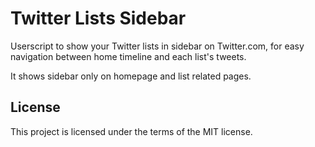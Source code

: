 # Twitter Lists Sidebar

Userscript to show your Twitter lists in sidebar on Twitter.com, for easy navigation between home timeline and each list's tweets.

It shows sidebar only on homepage and list related pages.

## License

This project is licensed under the terms of the MIT license.
